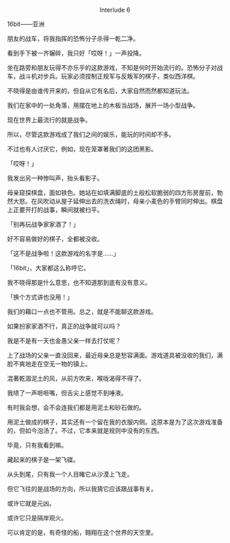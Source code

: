 <p align="center">Interlude 6</p>

16bit——亚洲

朋友的战车，将我指挥的恐怖分子杀得一乾二净。

看到手下被一齐辗碎，我只好「哎呀！」一声投降。

坐在路旁和朋友玩得不亦乐乎的这款游戏，不知是何时开始流行的。恐怖分子对战车，战斗机对步兵。玩家必须捏制正规军与反叛军的棋子，类似西洋棋。

不晓得是由谁传开来的，但自从它有名后，大家自然而然都知道玩法。

我们在家中的一处角落，用摆在地上的木板当战场，展开一场小型战争。

现在世界上最流行的就是战争。

所以，尽管这款游戏成了我们之间的娱乐，能玩的时间却不多。

不过也有人讨厌它，例如，现在笼罩著我们的这团黑影。

「哎呀！」

我发出另一种惨叫声，抬头看影子。

母亲窥探棋盘，面如铁色。她站在如填满脚底的土般松软脆弱的四方形房屋前，勃然大怒。在风吹动从屋子延伸出去的洗衣绳时，母亲小麦色的手臂同时伸出。棋盘上正要开打的战事，瞬间就被扫平。

「别再玩战争家家酒了！」

好不容易做好的棋子，全都被没收。

「这不是战争啦！这款游戏的名字是……」

「16bit」，大家都这么称呼它。

我不晓得那是什么意思，也不知道那到底有没有意义。

「换个方式讲也没用！」

我们的藉口一点也不管用。总之，就是不能聊这款游戏。

如果扮家家酒不行，真正的战争就可以吗？

我是不是有一天也金愚父亲一样去打仗呢？

上了战场的父亲一直没回来，最近母亲总是愁容满面。游戏道具被没收的我们，满脸不爽地走在空无一物的镇上。

混著乾涸泥土的风，从前方吹来，喉咙渴得不得了。

我啧了一声咂咂嘴，但舌尖上感觉不到唾液。

有时我会想，会不会连我们都是用泥土和砂石做的。

用泥土做成的棋子，其实还有一个留在我的衣服内侧。这原本是为了这次游戏准备的，但如今泡汤了。不过，它本来就是规则中没有的东西。

毕竟，只有我看到嘛。

藏起来的棋子是一架飞碟。

从头到尾，只有我一个人目睹它从沙漠上飞走。

但它飞往的是战场的方向，所以我猜它应该跟战事有关。

或许它就是元凶。

或许它只是隔岸观火。

可以肯定的是，有奇怪的船，翱翔在这个世界的天空里。

